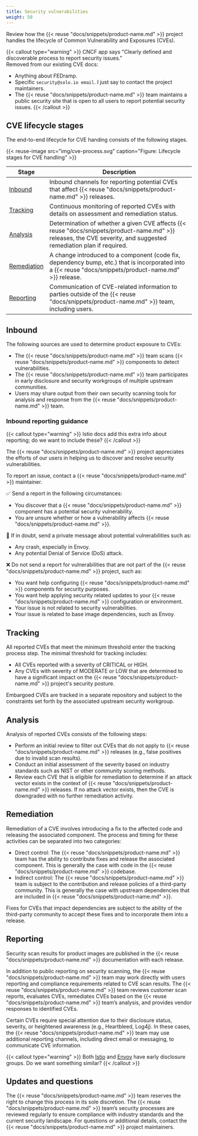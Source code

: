 ```yaml
---
title: Security vulnerabilities
weight: 50
---
```


Review how the {{< reuse "docs/snippets/product-name.md" >}} project handles the lifecycle of Common Vulnerability and Exposures (CVEs).

{{< callout type="warning" >}}
CNCF app says "Clearly defined and discoverable process to report security issues."
<br>
Removed from our existing CVE docs:
* Anything about FEDramp.
* Specific `security@solo.io email`. I just say to contact the project maintainers.
* The {{< reuse "docs/snippets/product-name.md" >}} team maintains a public security site that is open to all users to report potential security issues.
{{< /callout >}}

## CVE lifecycle stages

The end-to-end lifecycle for CVE handing consists of the following stages.

{{< reuse-image src="img/cve-process.svg" caption="Figure: Lifecycle stages for CVE handling" >}}

|Stage|Description|
|--|--|
|[Inbound](#inbound)|Inbound channels for reporting potential CVEs that affect {{< reuse "docs/snippets/product-name.md" >}} releases. |
|[Tracking](#tracking)|Continuous monitoring of reported CVEs with details on assessment and remediation status.|
|[Analysis](#analysis)|Determination of whether a given CVE affects {{< reuse "docs/snippets/product-name.md" >}} releases, the CVE severity, and suggested remediation plan if required.|
|[Remediation](#remediation)|A change introduced to a component (code fix, dependency bump, etc.) that is incorporated into a {{< reuse "docs/snippets/product-name.md" >}} release.|
|[Reporting](#reporting)|Communication of CVE-related information to parties outside of the {{< reuse "docs/snippets/product-name.md" >}} team, including users.|

## Inbound 

The following sources are used to determine product exposure to CVEs:

* The {{< reuse "docs/snippets/product-name.md" >}} team scans {{< reuse "docs/snippets/product-name.md" >}} components to detect vulnerabilities.
* The {{< reuse "docs/snippets/product-name.md" >}} team participates in early disclosure and security workgroups of multiple upstream communities.
* Users may share output from their own security scanning tools for analysis and response from the {{< reuse "docs/snippets/product-name.md" >}} team.

### Inbound reporting guidance

{{< callout type="warning" >}}
Istio docs add this extra info about reporting; do we want to include these?
{{< /callout >}}

The {{< reuse "docs/snippets/product-name.md" >}} project appreciates the efforts of our users in helping us to discover and resolve security vulnerabilities.

To report an issue, contact a {{< reuse "docs/snippets/product-name.md" >}} maintainer.

✅ Send a report in the following circumstances:

* You discover that a {{< reuse "docs/snippets/product-name.md" >}} component has a potential security vulnerability.
* You are unsure whether or how a vulnerability affects {{< reuse "docs/snippets/product-name.md" >}}.

🔔 If in doubt, send a private message about potential vulnerabilities such as:

* Any crash, especially in Envoy.
* Any potential Denial of Service (DoS) attack.

❌ Do not send a report for vulnerabilities that are not part of the {{< reuse "docs/snippets/product-name.md" >}} project, such as:

* You want help configuring {{< reuse "docs/snippets/product-name.md" >}} components for security purposes.
* You want help applying security related updates to your {{< reuse "docs/snippets/product-name.md" >}} configuration or environment.
* Your issue is not related to security vulnerabilities.
* Your issue is related to base image dependencies, such as Envoy.


## Tracking

All reported CVEs that meet the minimum threshold enter the tracking process step. The minimal threshold for tracking includes:
* All CVEs reported with a severity of CRITICAL or HIGH.
* Any CVEs with severity of MODERATE or LOW that are determined to have a significant impact on the {{< reuse "docs/snippets/product-name.md" >}} project's security posture.

Embargoed CVEs are tracked in a separate repository and subject to the constraints set forth by the associated upstream security workgroup.


## Analysis

Analysis of reported CVEs consists of the following steps:
* Perform an initial review to filter out CVEs that do not apply to {{< reuse "docs/snippets/product-name.md" >}} releases (e.g., false positives due to invalid scan results).
* Conduct an initial assessment of the severity based on industry standards such as NIST or other community scoring methods. 
* Review each CVE that is eligible for remediation to determine if an attack vector exists in the context of {{< reuse "docs/snippets/product-name.md" >}} releases. If no attack vector exists, then the CVE is downgraded with no further remediation activity.


## Remediation

Remediation of a CVE involves introducing a fix to the affected code and releasing the associated component. The process and timing for these activities can be separated into two categories:
* Direct control: The {{< reuse "docs/snippets/product-name.md" >}} team has the ability to contribute fixes and release the associated component. This is generally the case with code in the {{< reuse "docs/snippets/product-name.md" >}} codebase.
* Indirect control: The {{< reuse "docs/snippets/product-name.md" >}} team is subject to the contribution and release policies of a third-party community. This is generally the case with upstream dependencies that are included in {{< reuse "docs/snippets/product-name.md" >}}.

Fixes for CVEs that impact dependencies are subject to the ability of the third-party community to accept these fixes and to incorporate them into a release. 

## Reporting

Security scan results for product images are published in the {{< reuse "docs/snippets/product-name.md" >}} documentation with each release.

In addition to public reporting on security scanning, the {{< reuse "docs/snippets/product-name.md" >}} team may work directly with users reporting and compliance requirements related to CVE scan results. The {{< reuse "docs/snippets/product-name.md" >}} team reviews customer scan reports, evaluates CVEs, remediates CVEs based on the {{< reuse "docs/snippets/product-name.md" >}} team’s analysis, and provides vendor responses to identified CVEs.  

Certain CVEs require special attention due to their disclosure status, severity, or heightened awareness (e.g., Heartbleed, Log4j). In these cases, the {{< reuse "docs/snippets/product-name.md" >}} team may use additional reporting channels, including direct email or messaging, to communicate CVE information.

{{< callout type="warning" >}}
Both [Istio](https://github.com/istio/community/blob/master/EARLY-DISCLOSURE.md) and [Envoy](https://github.com/envoyproxy/envoy/blob/main/SECURITY.md#security-reporting-process) have early disclosure groups. Do we want something similar?
{{< /callout >}}

## Updates and questions

The {{< reuse "docs/snippets/product-name.md" >}} team reserves the right to change this process in its sole discretion. The {{< reuse "docs/snippets/product-name.md" >}} team’s security processes are reviewed regularly to ensure compliance with industry standards and the current security landscape. For questions or additional details, contact the {{< reuse "docs/snippets/product-name.md" >}} project maintainers.
